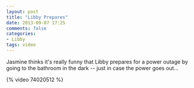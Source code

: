 ```yaml
---
layout: post
title: "Libby Prepares"
date: 2013-09-07 17:25
comments: false
categories: 
- Libby
tags: video
---
```

Jasmine thinks it's really funny that Libby prepares for a power outage by going to the bathroom in the dark -- just in case the power goes out...

{% video 74020512 %}

